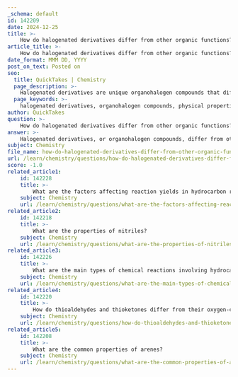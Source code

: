```yaml
---
_schema: default
id: 142209
date: 2024-12-25
title: >-
    How do halogenated derivatives differ from other organic functions?
article_title: >-
    How do halogenated derivatives differ from other organic functions?
date_format: MMM DD, YYYY
post_on_text: Posted on
seo:
  title: QuickTakes | Chemistry
  page_description: >-
    Halogenated derivatives are unique organohalogen compounds that differ from other organic functions in terms of physical properties, chemical reactivity, solubility, and the types of reactions they undergo, primarily due to the presence of halogen atoms.
  page_keywords: >-
    halogenated derivatives, organohalogen compounds, physical properties, chemical reactivity, carbon-halogen bonds, solubility, nucleophilic substitution, classification, haloalkanes, haloarenes, organic synthesis
author: QuickTakes
question: >-
    How do halogenated derivatives differ from other organic functions?
answer: >-
    Halogenated derivatives, or organohalogen compounds, differ from other organic functions in several significant ways, primarily due to the presence of halogen atoms (fluorine, chlorine, bromine, or iodine) in their molecular structure. Here are some key differences:\n\n1. **Physical Properties**: Halogenated hydrocarbons generally exhibit higher boiling points compared to their corresponding alkanes. For instance, while small, mono-halogenated alkanes may be gases, di-, tri-, and tetra-halogenated methane derivatives are typically liquids at room temperature. This is largely due to the increased molecular weight and the polar nature of the carbon-halogen bonds, which contribute to stronger intermolecular forces.\n\n2. **Chemical Reactivity**: The chemistry of halogenated compounds is influenced by the unique properties of the halogen substituents. For example, the carbon-fluorine bond is particularly strong and polar, while the bond strength decreases as the size of the halogen increases (fluorine > chlorine > bromine > iodine). This results in varying reactivity among halogenated compounds; for instance, iodoalkanes are generally more reactive than fluoroalkanes due to weaker carbon-iodine bonds.\n\n3. **Solubility**: Halogenated compounds are typically insoluble in water but soluble in organic solvents such as benzene and ethers. This contrasts with many other organic functions, such as alcohols or carboxylic acids, which can form hydrogen bonds and are often more soluble in water.\n\n4. **Types of Reactions**: Halogenated compounds can undergo a variety of reactions, including nucleophilic substitution, elimination, and oxidation. The presence of halogens can significantly alter the reactivity of the organic molecule, making them useful intermediates in organic synthesis. For example, halogenation reactions can introduce halogen atoms into hydrocarbons, modifying their properties and reactivity.\n\n5. **Classification**: Halogenated derivatives can be classified based on the type of hydrocarbon they are derived from, such as haloalkanes (alkyl halides) and haloarenes (aryl halides). This classification is important for understanding their chemical behavior and potential applications.\n\nIn summary, halogenated derivatives exhibit distinct physical and chemical properties compared to other organic functions, primarily due to the presence of halogen atoms, which influence their boiling points, reactivity, solubility, and types of chemical reactions they undergo.
subject: Chemistry
file_name: how-do-halogenated-derivatives-differ-from-other-organic-functions.md
url: /learn/chemistry/questions/how-do-halogenated-derivatives-differ-from-other-organic-functions
score: -1.0
related_article1:
    id: 142228
    title: >-
        What are the factors affecting reaction yields in hydrocarbon reactions?
    subject: Chemistry
    url: /learn/chemistry/questions/what-are-the-factors-affecting-reaction-yields-in-hydrocarbon-reactions
related_article2:
    id: 142218
    title: >-
        What are the properties of nitriles?
    subject: Chemistry
    url: /learn/chemistry/questions/what-are-the-properties-of-nitriles
related_article3:
    id: 142226
    title: >-
        What are the main types of chemical reactions involving hydrocarbons?
    subject: Chemistry
    url: /learn/chemistry/questions/what-are-the-main-types-of-chemical-reactions-involving-hydrocarbons
related_article4:
    id: 142220
    title: >-
        How do thioaldehydes and thioketones differ from their oxygen-containing counterparts?
    subject: Chemistry
    url: /learn/chemistry/questions/how-do-thioaldehydes-and-thioketones-differ-from-their-oxygencontaining-counterparts
related_article5:
    id: 142208
    title: >-
        What are the common properties of arenes?
    subject: Chemistry
    url: /learn/chemistry/questions/what-are-the-common-properties-of-arenes
---
```


&nbsp;